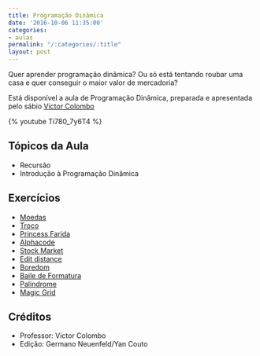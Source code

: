 ```yaml
---
title: Programação Dinâmica
date: '2016-10-06 11:35:00'
categories:
- aulas
permalink: "/:categories/:title"
layout: post
---
```

Quer aprender programação dinâmica? Ou só está tentando roubar uma casa e quer conseguir o maior valor de mercadoria?

Está disponível a aula de Programação Dinâmica, preparada e apresentada pelo sábio [Victor Colombo](https://codeforces.com/profile/Velfke)

{% youtube Ti780_7y6T4 %} 

## Tópicos da Aula
- Recursão
- Introdução à Programação Dinâmica

## Exercícios
- [Moedas](https://br.spoj.com/problems/MOEDAS/)
- [Troco](https://br.spoj.com/problems/TROCO13/)
- [Princess Farida](https://www.spoj.com/problems/FARIDA/)
- [Alphacode](https://www.spoj.com/problems/ACODE/)
- [Stock Market](https://uva.onlinejudge.org/index.php?option=onlinejudge&page=show_problem&problem=4830)
- [Edit distance](https://www.spoj.com/problems/EDIST/)
- [Boredom](https://codeforces.com/problemset/problem/455/A)
- [Baile de Formatura](https://www.urionlinejudge.com.br/judge/pt/problems/view/1616)
- [Palindrome](https://br.spoj.com/problems/PAL/)
- [Magic Grid](https://www.spoj.com/problems/AMR11A/)

## Créditos
- Professor: Victor Colombo
- Edição: Germano Neuenfeld/Yan Couto

